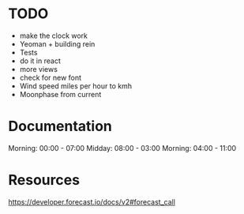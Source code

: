# TODO
- make the clock work
- Yeoman + building rein
- Tests
- do it in react
- more views
- check for new font
- Wind speed miles per hour to kmh
- Moonphase from current


# Documentation
Morning: 00:00 - 07:00
Midday: 08:00 - 03:00
Morning: 04:00 - 11:00

# Resources
https://developer.forecast.io/docs/v2#forecast_call


